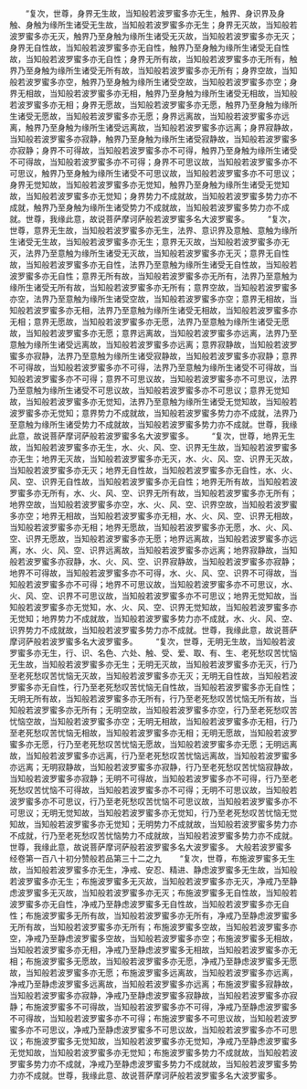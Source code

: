 <!-- { "loadSidebar": true } -->
　　“复次，世尊，身界无生故，当知般若波罗蜜多亦无生，触界、身识界及身触、身触为缘所生诸受无生故，当知般若波罗蜜多亦无生；身界无灭故，当知般若波罗蜜多亦无灭，触界乃至身触为缘所生诸受无灭故，当知般若波罗蜜多亦无灭；身界无自性故，当知般若波罗蜜多亦无自性，触界乃至身触为缘所生诸受无自性故，当知般若波罗蜜多亦无自性；身界无所有故，当知般若波罗蜜多亦无所有，触界乃至身触为缘所生诸受无所有故，当知般若波罗蜜多亦无所有；身界空故，当知般若波罗蜜多亦空，触界乃至身触为缘所生诸受空故，当知般若波罗蜜多亦空；身界无相故，当知般若波罗蜜多亦无相，触界乃至身触为缘所生诸受无相故，当知般若波罗蜜多亦无相；身界无愿故，当知般若波罗蜜多亦无愿，触界乃至身触为缘所生诸受无愿故，当知般若波罗蜜多亦无愿；身界远离故，当知般若波罗蜜多亦远离，触界乃至身触为缘所生诸受远离故，当知般若波罗蜜多亦远离；身界寂静故，当知般若波罗蜜多亦寂静，触界乃至身触为缘所生诸受寂静故，当知般若波罗蜜多亦寂静；身界不可得故，当知般若波罗蜜多亦不可得，触界乃至身触为缘所生诸受不可得故，当知般若波罗蜜多亦不可得；身界不可思议故，当知般若波罗蜜多亦不可思议，触界乃至身触为缘所生诸受不可思议故，当知般若波罗蜜多亦不可思议；身界无觉知故，当知般若波罗蜜多亦无觉知，触界乃至身触为缘所生诸受无觉知故，当知般若波罗蜜多亦无觉知；身界势力不成就故，当知般若波罗蜜多势力亦不成就，触界乃至身触为缘所生诸受势力不成就故，当知般若波罗蜜多势力亦不成就。世尊，我缘此意，故说菩萨摩诃萨般若波罗蜜多名大波罗蜜多。
　　“复次，世尊，意界无生故，当知般若波罗蜜多亦无生，法界、意识界及意触、意触为缘所生诸受无生故，当知般若波罗蜜多亦无生；意界无灭故，当知般若波罗蜜多亦无灭，法界乃至意触为缘所生诸受无灭故，当知般若波罗蜜多亦无灭；意界无自性故，当知般若波罗蜜多亦无自性，法界乃至意触为缘所生诸受无自性故，当知般若波罗蜜多亦无自性；意界无所有故，当知般若波罗蜜多亦无所有，法界乃至意触为缘所生诸受无所有故，当知般若波罗蜜多亦无所有；意界空故，当知般若波罗蜜多亦空，法界乃至意触为缘所生诸受空故，当知般若波罗蜜多亦空；意界无相故，当知般若波罗蜜多亦无相，法界乃至意触为缘所生诸受无相故，当知般若波罗蜜多亦无相；意界无愿故，当知般若波罗蜜多亦无愿，法界乃至意触为缘所生诸受无愿故，当知般若波罗蜜多亦无愿；意界远离故，当知般若波罗蜜多亦远离，法界乃至意触为缘所生诸受远离故，当知般若波罗蜜多亦远离；意界寂静故，当知般若波罗蜜多亦寂静，法界乃至意触为缘所生诸受寂静故，当知般若波罗蜜多亦寂静；意界不可得故，当知般若波罗蜜多亦不可得，法界乃至意触为缘所生诸受不可得故，当知般若波罗蜜多亦不可得；意界不可思议故，当知般若波罗蜜多亦不可思议，法界乃至意触为缘所生诸受不可思议故，当知般若波罗蜜多亦不可思议；意界无觉知故，当知般若波罗蜜多亦无觉知，法界乃至意触为缘所生诸受无觉知故，当知般若波罗蜜多亦无觉知；意界势力不成就故，当知般若波罗蜜多势力亦不成就，法界乃至意触为缘所生诸受势力不成就故，当知般若波罗蜜多势力亦不成就。世尊，我缘此意，故说菩萨摩诃萨般若波罗蜜多名大波罗蜜多。
　　“复次，世尊，地界无生故，当知般若波罗蜜多亦无生，水、火、风、空、识界无生故，当知般若波罗蜜多亦无生；地界无灭故，当知般若波罗蜜多亦无灭，水、火、风、空、识界无灭故，当知般若波罗蜜多亦无灭；地界无自性故，当知般若波罗蜜多亦无自性，水、火、风、空、识界无自性故，当知般若波罗蜜多亦无自性；地界无所有故，当知般若波罗蜜多亦无所有，水、火、风、空、识界无所有故，当知般若波罗蜜多亦无所有；地界空故，当知般若波罗蜜多亦空，水、火、风、空、识界空故，当知般若波罗蜜多亦空；地界无相故，当知般若波罗蜜多亦无相，水、火、风、空、识界无相故，当知般若波罗蜜多亦无相；地界无愿故，当知般若波罗蜜多亦无愿，水、火、风、空、识界无愿故，当知般若波罗蜜多亦无愿；地界远离故，当知般若波罗蜜多亦远离，水、火、风、空、识界远离故，当知般若波罗蜜多亦远离；地界寂静故，当知般若波罗蜜多亦寂静，水、火、风、空、识界寂静故，当知般若波罗蜜多亦寂静；地界不可得故，当知般若波罗蜜多亦不可得，水、火、风、空、识界不可得故，当知般若波罗蜜多亦不可得；地界不可思议故，当知般若波罗蜜多亦不可思议，水、火、风、空、识界不可思议故，当知般若波罗蜜多亦不可思议；地界无觉知故，当知般若波罗蜜多亦无觉知，水、火、风、空、识界无觉知故，当知般若波罗蜜多亦无觉知；地界势力不成就故，当知般若波罗蜜多势力亦不成就，水、火、风、空、识界势力不成就故，当知般若波罗蜜多势力亦不成就。世尊，我缘此意，故说菩萨摩诃萨般若波罗蜜多名大波罗蜜多。
　　“复次，世尊，无明无生故，当知般若波罗蜜多亦无生，行、识、名色、六处、触、受、爱、取、有、生、老死愁叹苦忧恼无生故，当知般若波罗蜜多亦无生；无明无灭故，当知般若波罗蜜多亦无灭，行乃至老死愁叹苦忧恼无灭故，当知般若波罗蜜多亦无灭；无明无自性故，当知般若波罗蜜多亦无自性，行乃至老死愁叹苦忧恼无自性故，当知般若波罗蜜多亦无自性；无明无所有故，当知般若波罗蜜多亦无所有，行乃至老死愁叹苦忧恼无所有故，当知般若波罗蜜多亦无所有；无明空故，当知般若波罗蜜多亦空，行乃至老死愁叹苦忧恼空故，当知般若波罗蜜多亦空；无明无相故，当知般若波罗蜜多亦无相，行乃至老死愁叹苦忧恼无相故，当知般若波罗蜜多亦无相；无明无愿故，当知般若波罗蜜多亦无愿，行乃至老死愁叹苦忧恼无愿故，当知般若波罗蜜多亦无愿；无明远离故，当知般若波罗蜜多亦远离，行乃至老死愁叹苦忧恼远离故，当知般若波罗蜜多亦远离；无明寂静故，当知般若波罗蜜多亦寂静，行乃至老死愁叹苦忧恼寂静故，当知般若波罗蜜多亦寂静；无明不可得故，当知般若波罗蜜多亦不可得，行乃至老死愁叹苦忧恼不可得故，当知般若波罗蜜多亦不可得；无明不可思议故，当知般若波罗蜜多亦不可思议，行乃至老死愁叹苦忧恼不可思议故，当知般若波罗蜜多亦不可思议；无明无觉知故，当知般若波罗蜜多亦无觉知，行乃至老死愁叹苦忧恼无觉知故，当知般若波罗蜜多亦无觉知；无明势力不成就故，当知般若波罗蜜多势力亦不成就，行乃至老死愁叹苦忧恼势力不成就故，当知般若波罗蜜多势力亦不成就。世尊，我缘此意，故说菩萨摩诃萨般若波罗蜜多名大波罗蜜多。
大般若波罗蜜多经卷第一百八十初分赞般若品第三十二之九
　　“复次，世尊，布施波罗蜜多无生故，当知般若波罗蜜多亦无生，净戒、安忍、精进、静虑波罗蜜多无生故，当知般若波罗蜜多亦无生；布施波罗蜜多无灭故，当知般若波罗蜜多亦无灭，净戒乃至静虑波罗蜜多无灭故，当知般若波罗蜜多亦无灭；布施波罗蜜多无自性故，当知般若波罗蜜多亦无自性，净戒乃至静虑波罗蜜多无自性故，当知般若波罗蜜多亦无自性；布施波罗蜜多无所有故，当知般若波罗蜜多亦无所有，净戒乃至静虑波罗蜜多无所有故，当知般若波罗蜜多亦无所有；布施波罗蜜多空故，当知般若波罗蜜多亦空，净戒乃至静虑波罗蜜多空故，当知般若波罗蜜多亦空；布施波罗蜜多无相故，当知般若波罗蜜多亦无相，净戒乃至静虑波罗蜜多无相故，当知般若波罗蜜多亦无相；布施波罗蜜多无愿故，当知般若波罗蜜多亦无愿，净戒乃至静虑波罗蜜多无愿故，当知般若波罗蜜多亦无愿；布施波罗蜜多远离故，当知般若波罗蜜多亦远离，净戒乃至静虑波罗蜜多远离故，当知般若波罗蜜多亦远离；布施波罗蜜多寂静故，当知般若波罗蜜多亦寂静，净戒乃至静虑波罗蜜多寂静故，当知般若波罗蜜多亦寂静；布施波罗蜜多不可得故，当知般若波罗蜜多亦不可得，净戒乃至静虑波罗蜜多不可得故，当知般若波罗蜜多亦不可得；布施波罗蜜多不可思议故，当知般若波罗蜜多亦不可思议，净戒乃至静虑波罗蜜多不可思议故，当知般若波罗蜜多亦不可思议；布施波罗蜜多无觉知故，当知般若波罗蜜多亦无觉知，净戒乃至静虑波罗蜜多无觉知故，当知般若波罗蜜多亦无觉知；布施波罗蜜多势力不成就故，当知般若波罗蜜多势力亦不成就，净戒乃至静虑波罗蜜多势力不成就故，当知般若波罗蜜多势力亦不成就。世尊，我缘此意、故说菩萨摩诃萨般若波罗蜜多名大波罗蜜多。
